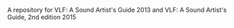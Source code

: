 A repository for VLF: A Sound Artist's Guide 2013 and VLF: A Sound Artist's Guide, 2nd edition 2015
